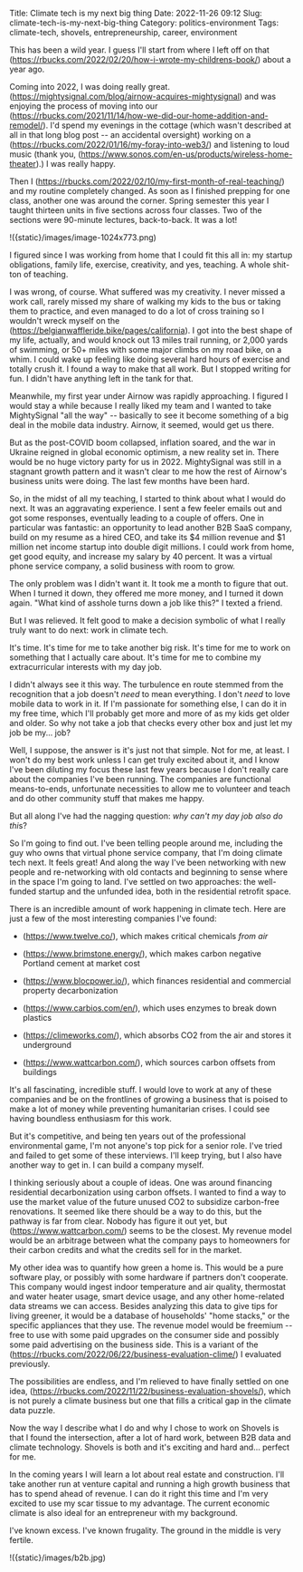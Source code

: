 Title: Climate tech is my next big thing
Date: 2022-11-26 09:12
Slug: climate-tech-is-my-next-big-thing
Category: politics-environment
Tags: climate-tech, shovels, entrepreneurship, career, environment

This has been a wild year. I guess I'll start from where I left off on that (https://rbucks.com/2022/02/20/how-i-wrote-my-childrens-book/) about a year ago.

Coming into 2022, I was doing really great. (https://mightysignal.com/blog/airnow-acquires-mightysignal) and was enjoying the process of moving into our (https://rbucks.com/2021/11/14/how-we-did-our-home-addition-and-remodel/). I'd spend my evenings in the cottage (which wasn't described at all in that long blog post -- an accidental oversight) working on a (https://rbucks.com/2022/01/16/my-foray-into-web3/) and listening to loud music (thank you, (https://www.sonos.com/en-us/products/wireless-home-theater).) I was really happy.

Then I (https://rbucks.com/2022/02/10/my-first-month-of-real-teaching/) and my routine completely changed. As soon as I finished prepping for one class, another one was around the corner. Spring semester this year I taught thirteen units in five sections across four classes. Two of the sections were 90-minute lectures, back-to-back. It was a lot!

!({static}/images/image-1024x773.png)

I figured since I was working from home that I could fit this all in: my startup obligations, family life, exercise, creativity, and yes, teaching. A whole shit-ton of teaching. 

I was wrong, of course. What suffered was my creativity. I never missed a work call, rarely missed my share of walking my kids to the bus or taking them to practice, and even managed to do a lot of cross training so I wouldn't wreck myself on the (https://belgianwaffleride.bike/pages/california). I got into the best shape of my life, actually, and would knock out 13 miles trail running, or 2,000 yards of swimming, or 50+ miles with some major climbs on my road bike, on a whim. I could wake up feeling like doing several hard hours of exercise and totally crush it. I found a way to make that all work. But I stopped writing for fun. I didn't have anything left in the tank for that.

Meanwhile, my first year under Airnow was rapidly approaching. I figured I would stay a while because I really liked my team and I wanted to take MightySignal "all the way" -- basically to see it become something of a big deal in the mobile data industry. Airnow, it seemed, would get us there. 

But as the post-COVID boom collapsed, inflation soared, and the war in Ukraine reigned in global economic optimism, a new reality set in. There would be no huge victory party for us in 2022. MightySignal was still in a stagnant growth pattern and it wasn't clear to me how the rest of Airnow's business units were doing. The last few months have been hard. 

So, in the midst of all my teaching, I started to think about what I would do next. It was an aggravating experience. I sent a few feeler emails out and got some responses, eventually leading to a couple of offers. One in particular was fantastic: an opportunity to lead another B2B SaaS company, build on my resume as a hired CEO, and take its $4 million revenue and $1 million net income startup into double digit millions. I could work from home, get good equity, and increase my salary by 40 percent. It was a virtual phone service company, a solid business with room to grow. 

The only problem was I didn't want it. It took me a month to figure that out. When I turned it down, they offered me more money, and I turned it down again. "What kind of asshole turns down a job like this?" I texted a friend. 

But I was relieved. It felt good to make a decision symbolic of what I really truly want to do next: work in climate tech. 

It's time. It's time for me to take another big risk. It's time for me to work on something that I actually care about. It's time for me to combine my extracurricular interests with my day job. 

I didn't always see it this way. The turbulence en route stemmed from the recognition that a job doesn't *need* to mean everything. I don't *need* to love mobile data to work in it. If I'm passionate for something else, I can do it in my free time, which I'll probably get more and more of as my kids get older and older. So why not take a job that checks every other box and just let my job be my... job? 

Well, I suppose, the answer is it's just not that simple. Not for me, at least. I won't do my best work unless I can get truly excited about it, and I know I've been diluting my focus these last few years because I don't really care about the companies I've been running. The companies are functional means-to-ends, unfortunate necessities to allow me to volunteer and teach and do other community stuff that makes me happy. 

But all along I've had the nagging question: *why can't my day job also do thi*s?

So I'm going to find out. I've been telling people around me, including the guy who owns that virtual phone service company, that I'm doing climate tech next. It feels great! And along the way I've been networking with new people and re-networking with old contacts and beginning to sense where in the space I'm going to land. I've settled on two approaches: the well-funded startup and the unfunded idea, both in the residential retrofit space. 

There is an incredible amount of work happening in climate tech. Here are just a few of the most interesting companies I've found:

- (https://www.twelve.co/), which makes critical chemicals *from air*

- (https://www.brimstone.energy/), which makes carbon negative Portland cement at market cost

- (https://www.blocpower.io/), which finances residential and commercial property decarbonization

- (https://www.carbios.com/en/), which uses enzymes to break down plastics

- (https://climeworks.com/), which absorbs CO2 from the air and stores it underground

- (https://www.wattcarbon.com/), which sources carbon offsets from buildings

It's all fascinating, incredible stuff. I would love to work at any of these companies and be on the frontlines of growing a business that is poised to make a lot of money while preventing humanitarian crises. I could see having boundless enthusiasm for this work. 

But it's competitive, and being ten years out of the professional environmental game, I'm not anyone's top pick for a senior role. I've tried and failed to get some of these interviews. I'll keep trying, but I also have another way to get in. I can build a company myself. 

I thinking seriously about a couple of ideas. One was around financing residential decarbonization using carbon offsets. I wanted to find a way to use the market value of the future unused CO2 to subsidize carbon-free renovations. It seemed like there should be a way to do this, but the pathway is far from clear. Nobody has figure it out yet, but (https://www.wattcarbon.com/) seems to be the closest. My revenue model would be an arbitrage between what the company pays to homeowners for their carbon credits and what the credits sell for in the market. 

My other idea was to quantify how green a home is. This would be a pure software play, or possibly with some hardware if partners don't cooperate. This company would ingest indoor temperature and air quality, thermostat and water heater usage, smart device usage, and any other home-related data streams we can access. Besides analyzing this data to give tips for living greener, it would be a database of households' "home stacks," or the specific appliances that they use. The revenue model would be freemium -- free to use with some paid upgrades on the consumer side and possibly some paid advertising on the business side. This is a variant of the (https://rbucks.com/2022/06/22/business-evaluation-clime/) I evaluated previously.

The possibilities are endless, and I'm relieved to have finally settled on one idea, (https://rbucks.com/2022/11/22/business-evaluation-shovels/), which is not purely a climate business but one that fills a critical gap in the climate data puzzle. 

Now the way I describe what I do and why I chose to work on Shovels is that I found the intersection, after a lot of hard work, between B2B data and climate technology. Shovels is both and it's exciting and hard and... perfect for me. 

In the coming years I will learn a lot about real estate and construction. I'll take another run at venture capital and running a high growth business that has to spend ahead of revenue. I can do it right this time and I'm very excited to use my scar tissue to my advantage. The current economic climate is also ideal for an entrepreneur with my background. 

I've known excess. I've known frugality. The ground in the middle is very fertile. 

!({static}/images/b2b.jpg)